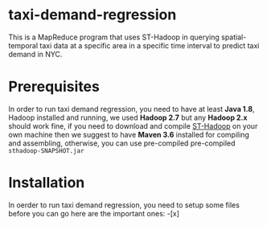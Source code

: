 # taxi-demand-regression
This is a MapReduce program that uses ST-Hadoop in querying spatial-temporal taxi data at a specific area in a specific time interval to predict taxi demand in NYC.

# Prerequisites
In order to run taxi demand regression, you need to have at least __Java 1.8__, Hadoop installed and running, we used **Hadoop 2.7** but any **Hadoop 2.x** should work fine, if you need to download and compile [ST-Hadoop](https://github.com/lmarabi/st-hadoop) on your own machine then we suggest to have **Maven 3.6** installed for compiling and assembling, otherwise, you can use pre-compiled pre-compiled `sthadoop-SNAPSHOT.jar`


# Installation
In oerder to run taxi demand regression, you need to setup some files before you can go here are the important ones:
-[x] 
